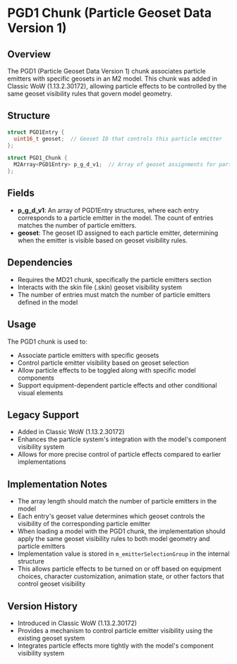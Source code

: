 # PGD1 Chunk (Particle Geoset Data Version 1)

## Overview
The PGD1 (Particle Geoset Data Version 1) chunk associates particle emitters with specific geosets in an M2 model. This chunk was added in Classic WoW (1.13.2.30172), allowing particle effects to be controlled by the same geoset visibility rules that govern model geometry.

## Structure
```cpp
struct PGD1Entry {
  uint16_t geoset;  // Geoset ID that controls this particle emitter
};

struct PGD1_Chunk {
  M2Array<PGD1Entry> p_g_d_v1;  // Array of geoset assignments for particle emitters
};
```

## Fields
- **p_g_d_v1**: An array of PGD1Entry structures, where each entry corresponds to a particle emitter in the model. The count of entries matches the number of particle emitters.
- **geoset**: The geoset ID assigned to each particle emitter, determining when the emitter is visible based on geoset visibility rules.

## Dependencies
- Requires the MD21 chunk, specifically the particle emitters section
- Interacts with the skin file (.skin) geoset visibility system
- The number of entries must match the number of particle emitters defined in the model

## Usage
The PGD1 chunk is used to:
- Associate particle emitters with specific geosets
- Control particle emitter visibility based on geoset selection
- Allow particle effects to be toggled along with specific model components
- Support equipment-dependent particle effects and other conditional visual elements

## Legacy Support
- Added in Classic WoW (1.13.2.30172)
- Enhances the particle system's integration with the model's component visibility system
- Allows for more precise control of particle effects compared to earlier implementations

## Implementation Notes
- The array length should match the number of particle emitters in the model
- Each entry's geoset value determines which geoset controls the visibility of the corresponding particle emitter
- When loading a model with the PGD1 chunk, the implementation should apply the same geoset visibility rules to both model geometry and particle emitters
- Implementation value is stored in `m_emitterSelectionGroup` in the internal structure
- This allows particle effects to be turned on or off based on equipment choices, character customization, animation state, or other factors that control geoset visibility

## Version History
- Introduced in Classic WoW (1.13.2.30172)
- Provides a mechanism to control particle emitter visibility using the existing geoset system
- Integrates particle effects more tightly with the model's component visibility system 